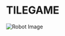 # TILEGAME
![Robot Image]([https://example.com/path/to/your/image.jpg](https://github.com/hiimanshii/Tile-Based-Game-BOB-s-world/blob/dda2c64faf237ccccc262c3efc88d3f38e167968/WhatsApp%20Image%202024-07-08%20at%2013.55.12.jpeg))


